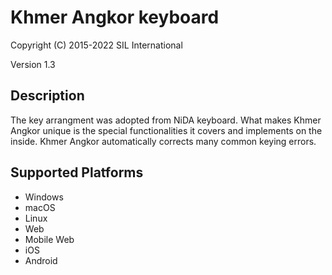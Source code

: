 Khmer Angkor keyboard
=====================

Copyright (C) 2015-2022 SIL International

Version 1.3

Description
-----------

The key arrangment was adopted from NiDA keyboard. What makes Khmer Angkor unique is the special functionalities it covers and implements on the inside.
Khmer Angkor automatically corrects many common keying errors.

Supported Platforms
-------------------
 * Windows
 * macOS
 * Linux
 * Web
 * Mobile Web
 * iOS
 * Android
 
